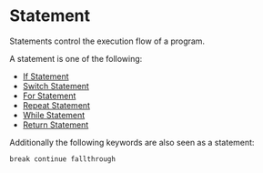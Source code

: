 # Statement

Statements control the execution flow of a program.

A statement is one of the following:
- [If Statement](/spec/grammar/syntactic/statements/if-statement.html)
- [Switch Statement](/spec/grammar/syntactic/statements/switch-statement.html)
- [For Statement](/spec/grammar/syntactic/statements/for-statement.html)
- [Repeat Statement](/spec/grammar/syntactic/statements/repeat-statement.html)
- [While Statement](/spec/grammar/syntactic/statements/while-statement.html)
- [Return Statement](/spec/grammar/syntactic/statements/return-statement.html)

Additionally the following keywords are also seen as a statement:
```syntek
break continue fallthrough
```

